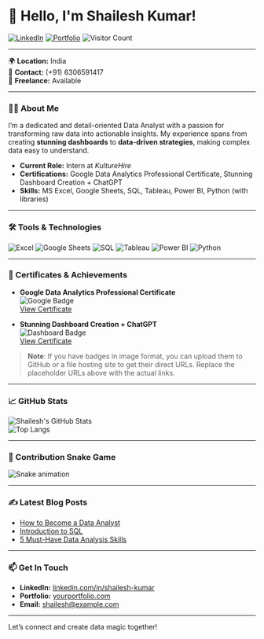# 👋 Hello, I'm Shailesh Kumar!

[![LinkedIn](https://img.shields.io/badge/LinkedIn-blue?style=flat&logo=linkedin&logoColor=white)](https://www.linkedin.com/in/shailesh-kumar) [![Portfolio](https://img.shields.io/badge/Portfolio-000?style=flat&logo=website&logoColor=white)](https://yourportfolio.com) ![Visitor Count](https://komarev.com/ghpvc/?username=shailesh-kumar&style=flat-square&color=blue)

---

🌍 **Location:** India  
📱 **Contact:** (+91) 6306591417  
💼 **Freelance:** Available  

---

### 👨‍💻 About Me

I’m a dedicated and detail-oriented Data Analyst with a passion for transforming raw data into actionable insights. My experience spans from creating **stunning dashboards** to **data-driven strategies**, making complex data easy to understand.

- **Current Role:** Intern at *KultureHire*
- **Certifications:** Google Data Analytics Professional Certificate, Stunning Dashboard Creation + ChatGPT
- **Skills:** MS Excel, Google Sheets, SQL, Tableau, Power BI, Python (with libraries)

---

### 🛠️ Tools & Technologies

![Excel](https://img.shields.io/badge/-Excel-217346?style=flat&logo=Microsoft-Excel&logoColor=white) ![Google Sheets](https://img.shields.io/badge/-Google%20Sheets-0F9D58?style=flat&logo=Google-Sheets&logoColor=white) ![SQL](https://img.shields.io/badge/-SQL-4479A1?style=flat&logo=MySQL&logoColor=white) ![Tableau](https://img.shields.io/badge/-Tableau-E97627?style=flat&logo=Tableau&logoColor=white) ![Power BI](https://img.shields.io/badge/-Power%20BI-F2C811?style=flat&logo=Power-BI&logoColor=white) ![Python](https://img.shields.io/badge/-Python-3776AB?style=flat&logo=Python&logoColor=white)

---

### 📜 Certificates & Achievements

- **Google Data Analytics Professional Certificate**  
  ![Google Badge](https://your-certificate-badge-url.com)  
  [View Certificate](https://coursera.org/verify/your-certificate-link)

- **Stunning Dashboard Creation + ChatGPT**  
  ![Dashboard Badge](https://your-badge-url.com)  
  [View Certificate](https://coursera.org/verify/your-dashboard-certificate-link)

> **Note**: If you have badges in image format, you can upload them to GitHub or a file hosting site to get their direct URLs. Replace the placeholder URLs above with the actual links.

---

### 📈 GitHub Stats

![Shailesh's GitHub Stats](https://github-readme-stats.vercel.app/api?username=shailesh-dev&show_icons=true&theme=radical)  
![Top Langs](https://github-readme-stats.vercel.app/api/top-langs/?username=shailesh-dev&layout=compact&theme=radical)

---

### 🐍 Contribution Snake Game

![Snake animation](https://github.com/shailesh-dev/shailesh-dev/blob/output/github-contribution-grid-snake.svg)

---

### ✍️ Latest Blog Posts

- [How to Become a Data Analyst](https://yourblog.com)
- [Introduction to SQL](https://yourblog.com)
- [5 Must-Have Data Analysis Skills](https://yourblog.com)

---

### 📫 Get In Touch

- **LinkedIn:** [linkedin.com/in/shailesh-kumar](https://www.linkedin.com/in/shailesh-kumar)
- **Portfolio:** [yourportfolio.com](https://yourportfolio.com)  
- **Email:** shailesh@example.com  

---

Let’s connect and create data magic together!